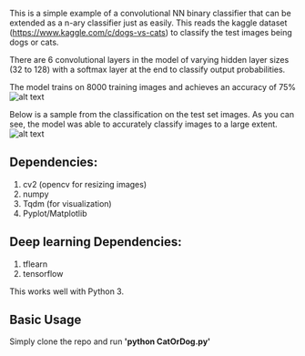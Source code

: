 This is a simple example of a convolutional NN binary classifier that can be extended as a n-ary classifier just as easily.
This reads the kaggle dataset (https://www.kaggle.com/c/dogs-vs-cats) to classify the test images being dogs or cats. 

There are 6 convolutional layers in the model of varying hidden layer sizes (32 to 128) with a softmax layer at the end to classify output probabilities.

The model trains on 8000 training images and achieves an accuracy of 75%
![alt text](https://github.com/aus2101/CatDog/blob/master/log/bestmodel.PNG)


Below is a sample from the classification on the test set images. As you can see, the model was able to accurately classify images to a large extent.
![alt text](https://github.com/aus2101/CatDog/blob/master/log/catdog.png)

## Dependencies:
1. cv2 (opencv for resizing images)
2. numpy
3. Tqdm (for visualization)
4. Pyplot/Matplotlib

## Deep learning Dependencies:
1. tflearn
2. tensorflow

This works well with Python 3.

## Basic Usage
Simply clone the repo and run **'python CatOrDog.py'**
